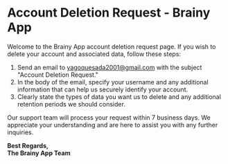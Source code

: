 # Account Deletion Request - Brainy App

Welcome to the Brainy App account deletion request page. If you wish to delete your account and associated data, follow these steps:

1. Send an email to [yagoquesada2001@gmail.com](mailto:yagoquesada2001@gmail.com) with the subject "Account Deletion Request."
2. In the body of the email, specify your username and any additional information that can help us securely identify your account.
3. Clearly state the types of data you want us to delete and any additional retention periods we should consider.

Our support team will process your request within 7 business days. We appreciate your understanding and are here to assist you with any further inquiries.

**Best Regards,  
The Brainy App Team**
